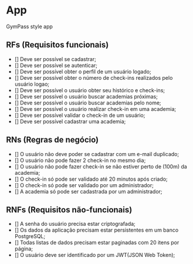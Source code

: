 # App

GymPass style app

## RFs (Requisitos funcionais)

- [] Deve ser possível se cadastrar;
- [] Deve ser possível se autenticar;
- [] Deve ser possível obter o perfil de um usuário logado;
- [] Deve ser possível obter o número de check-ins realizados pelo usuário logao;
- [] Deve ser possível o usuário obter seu histórico e check-ins;
- [] Deve ser possível o usuário buscar academias próximas;
- [] Deve ser possível o usuário buscar academias pelo nome;
- [] Deve ser possível o usuário realizar check-in em uma academia;
- [] Deve ser possível validar o check-in de um usuário;
- [] Deve ser possível cadastrar uma academia;

## RNs (Regras de negócio)

- [] O usuário não deve poder se cadastrar com um e-mail duplicado;
- [] O usuário não pode fazer 2 check-in no mesmo dia;
- [] O usuário não pode fazer check-in se não estiver perto de (100m) da academia;
- [] O check-in só pode ser validado até 20 minutos após criado;
- [] O check-in só pode ser validado por um administrador;
- [] A academia só pode ser cadastrada por um administrador;

## RNFs (Requisitos não-funcionais)

- [] A senha do usuário precisa estar criptografada;
- [] Os dados da aplicação precisam estar persistentes em um banco PostgreSQL;
- [] Todas listas de dados precisam estar paginadas com 20 itens por página;
- [] O usuário deve ser identificado por um JWT(JSON Web Token);
